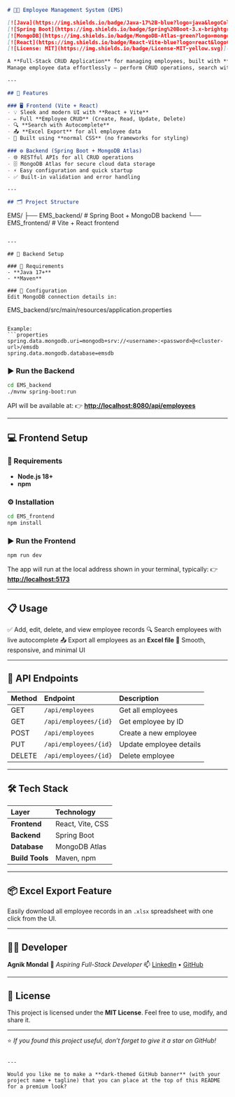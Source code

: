 ```markdown
# 🧑‍💼 Employee Management System (EMS)

[![Java](https://img.shields.io/badge/Java-17%2B-blue?logo=java&logoColor=white)]()
[![Spring Boot](https://img.shields.io/badge/Spring%20Boot-3.x-brightgreen?logo=springboot&logoColor=white)]()
[![MongoDB](https://img.shields.io/badge/MongoDB-Atlas-green?logo=mongodb&logoColor=white)]()
[![React](https://img.shields.io/badge/React-Vite-blue?logo=react&logoColor=white)]()
[![License: MIT](https://img.shields.io/badge/License-MIT-yellow.svg)]()

A **Full-Stack CRUD Application** for managing employees, built with **Spring Boot**, **MongoDB Atlas**, and **Vite + React**.  
Manage employee data effortlessly — perform CRUD operations, search with autocomplete, and export employee lists to Excel, all through a clean and responsive UI.

---

## 🚀 Features

### 🖥️ Frontend (Vite + React)
- 💡 Sleek and modern UI with **React + Vite**
- ✏️ Full **Employee CRUD** (Create, Read, Update, Delete)
- 🔍 **Search with Autocomplete**
- 📤 **Excel Export** for all employee data
- 🎨 Built using **normal CSS** (no frameworks for styling)

### ⚙️ Backend (Spring Boot + MongoDB Atlas)
- 🌐 RESTful APIs for all CRUD operations  
- 🗄️ MongoDB Atlas for secure cloud data storage  
- ⚡ Easy configuration and quick startup  
- ✅ Built-in validation and error handling  

---

## 🗂️ Project Structure

```

EMS/
├── EMS_backend/     # Spring Boot + MongoDB backend
└── EMS_frontend/    # Vite + React frontend

```

---

## 🧩 Backend Setup

### 🧱 Requirements
- **Java 17+**
- **Maven**

### 🔧 Configuration
Edit MongoDB connection details in:

```

EMS_backend/src/main/resources/application.properties

````

Example:
```properties
spring.data.mongodb.uri=mongodb+srv://<username>:<password>@<cluster-url>/emsdb
spring.data.mongodb.database=emsdb
````

### ▶️ Run the Backend

```bash
cd EMS_backend
./mvnw spring-boot:run
```

API will be available at:
👉 **[http://localhost:8080/api/employees](http://localhost:8080/api/employees)**

---

## 💻 Frontend Setup

### 🧱 Requirements

* **Node.js 18+**
* **npm**

### ⚙️ Installation

```bash
cd EMS_frontend
npm install
```

### ▶️ Run the Frontend

```bash
npm run dev
```

The app will run at the local address shown in your terminal, typically:
👉 **[http://localhost:5173](http://localhost:5173)**

---

## 📋 Usage

✅ Add, edit, delete, and view employee records
🔍 Search employees with live autocomplete
📤 Export all employees as an **Excel file**
📱 Smooth, responsive, and minimal UI

---

## 🧾 API Endpoints

| Method | Endpoint              | Description             |
| :----- | :-------------------- | :---------------------- |
| GET    | `/api/employees`      | Get all employees       |
| GET    | `/api/employees/{id}` | Get employee by ID      |
| POST   | `/api/employees`      | Create a new employee   |
| PUT    | `/api/employees/{id}` | Update employee details |
| DELETE | `/api/employees/{id}` | Delete employee         |

---

## 🛠️ Tech Stack

| Layer           | Technology       |
| :-------------- | :--------------- |
| **Frontend**    | React, Vite, CSS |
| **Backend**     | Spring Boot      |
| **Database**    | MongoDB Atlas    |
| **Build Tools** | Maven, npm       |

---

## 📦 Excel Export Feature

Easily download all employee records in an `.xlsx` spreadsheet with one click from the UI.

---

## 👨‍💻 Developer

**Agnik Mondal**
💼 *Aspiring Full-Stack Developer*
📫 [LinkedIn](https://linkedin.com/in/agnik-mondal) • [GitHub](https://github.com/agnikmondal)

---

## 📜 License

This project is licensed under the **MIT License**.
Feel free to use, modify, and share it.

---

⭐ *If you found this project useful, don’t forget to give it a star on GitHub!*

```

---

Would you like me to make a **dark-themed GitHub banner** (with your project name + tagline) that you can place at the top of this README for a premium look?
```
